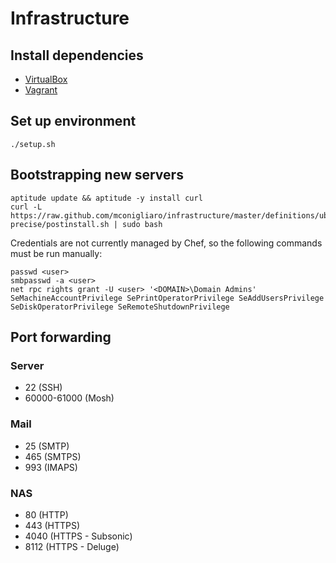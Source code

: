 # Infrastructure

## Install dependencies

* [VirtualBox](https://www.virtualbox.org/)
* [Vagrant](http://vagrantup.com/)

## Set up environment

    ./setup.sh

## Bootstrapping new servers

    aptitude update && aptitude -y install curl
    curl -L https://raw.github.com/mconigliaro/infrastructure/master/definitions/ubuntu-precise/postinstall.sh | sudo bash

Credentials are not currently managed by Chef, so the following commands must be run manually:

    passwd <user>
    smbpasswd -a <user>
    net rpc rights grant -U <user> '<DOMAIN>\Domain Admins' SeMachineAccountPrivilege SePrintOperatorPrivilege SeAddUsersPrivilege SeDiskOperatorPrivilege SeRemoteShutdownPrivilege

## Port forwarding

### Server

  - 22 (SSH)
  - 60000-61000 (Mosh)

### Mail

  - 25 (SMTP)
  - 465 (SMTPS)
  - 993 (IMAPS)

### NAS

  - 80 (HTTP)
  - 443 (HTTPS)
  - 4040 (HTTPS - Subsonic)
  - 8112 (HTTPS - Deluge)
